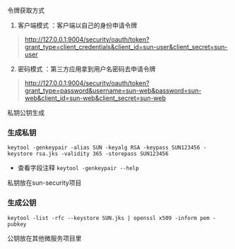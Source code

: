 令牌获取方式
1. 客户端模式 ：客户端以自己的身份申请令牌
> http://127.0.0.1:9004/security/oauth/token?grant_type=client_credentials&client_id=sun-user&client_secret=sun-user
2. 密码模式 ：第三方应用拿到用户名密码去申请令牌
> http://127.0.0.1:9004/security/oauth/token?grant_type=password&username=sun-web&password=sun-web&client_id=sun-web&client_secret=sun-web


私钥公钥生成


### 生成私钥
`keytool -genkeypair -alias SUN -keyalg RSA -keypass SUN123456 -keystore rsa.jks -validity 365 -storepass SUN123456`

- 查看字段注释 `keytool -genkeypair --help`

私钥放在sun-security项目

### 生成公钥
`keytool -list -rfc --keystore SUN.jks | openssl x509 -inform pem -pubkey`

公钥放在其他微服务项目里

